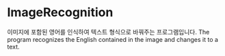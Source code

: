 # ImageRecognition
이미지에 포함된 영어를 인식하여 텍스트 형식으로 바꿔주는 프로그램입니다.
   The program recognizes the English contained in the image and changes it to a text.
